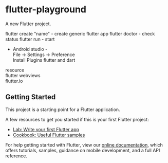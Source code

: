 # flutter-playground

A new Flutter project.

flutter create "name" - create generic flutter app
flutter doctor - check status
flutter run - start  

- Android studio -  
File -> Settings -> Preference  
Install Plugins flutter and dart  

resource   
flutter webviews  
flutter.io  


## Getting Started

This project is a starting point for a Flutter application.

A few resources to get you started if this is your first Flutter project:

- [Lab: Write your first Flutter app](https://flutter.io/docs/get-started/codelab)
- [Cookbook: Useful Flutter samples](https://flutter.io/docs/cookbook)

For help getting started with Flutter, view our 
[online documentation](https://flutter.io/docs), which offers tutorials, 
samples, guidance on mobile development, and a full API reference.
